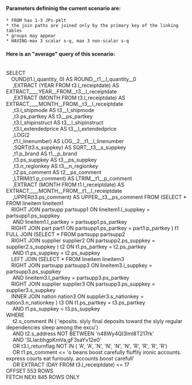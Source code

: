 
#### Parameters defininig the current scenario are:
    * FROM has 1-3 JPs-pklt
    * the join paths are joined only by the primary key of the linking tables
    * groups may appear
    * HAVING-max 3 scalar s-q, max 3 non-scalar s-q

#### Here is an "average" query of this scenario:<br>



  <br>SELECT<br>&emsp;OUND(t1.l_quantity, 0) AS ROUND__t1__l_quantity__0<br>&emsp; ,EXTRACT (YEAR FROM t3.l_receiptdate) AS EXTRACT____YEAR__FROM__t3__l_receiptdate<br>&emsp; ,EXTRACT (MONTH FROM t3.l_receiptdate) AS EXTRACT____MONTH__FROM__t3__l_receiptdate<br>&emsp; ,t3.l_shipmode AS t3__l_shipmode<br>&emsp; ,t3.ps_partkey AS t3__ps_partkey<br>&emsp; ,t3.l_shipinstruct AS t3__l_shipinstruct<br>&emsp; ,t3.l_extendedprice AS t3__l_extendedprice<br>&emsp; ,LOG(2<br>&emsp; ,t1.l_linenumber) AS LOG__2__t1__l_linenumber<br>&emsp; ,SQRT(t3.s_suppkey) AS SQRT__t3__s_suppkey<br>&emsp; ,t1.p_brand AS t1__p_brand<br>&emsp; ,t3.ps_suppkey AS t3__ps_suppkey<br>&emsp; ,t3.n_regionkey AS t3__n_regionkey<br>&emsp; ,t2.ps_comment AS t2__ps_comment<br>&emsp; ,LTRIM(t1.p_comment) AS LTRIM__t1__p_comment<br>&emsp; ,EXTRACT (MONTH FROM t1.l_receiptdate) AS EXTRACT____MONTH__FROM__t1__l_receiptdate<br>&emsp; ,UPPER(t3.ps_comment) AS UPPER__t3__ps_comment FROM (SELECT * FROM  lineitem lineitem1 <br>&emsp;RIGHT JOIN partsupp partsupp1 ON lineitem1.l_suppkey = partsupp1.ps_suppkey<br>&emsp; AND lineitem1.l_partkey = partsupp1.ps_partkey <br>&emsp;RIGHT JOIN part part1 ON partsupp1.ps_partkey = part1.p_partkey ) t1 FULL JOIN (SELECT * FROM  partsupp partsupp2 <br>&emsp;RIGHT JOIN supplier supplier2 ON partsupp2.ps_suppkey = supplier2.s_suppkey ) t2 ON t1.ps_partkey = t2.ps_partkey<br>&emsp; AND t1.ps_suppkey = t2.ps_suppkey  <br>&emsp;LEFT JOIN (SELECT * FROM  lineitem lineitem3 <br>&emsp;RIGHT JOIN partsupp partsupp3 ON lineitem3.l_suppkey = partsupp3.ps_suppkey<br>&emsp; AND lineitem3.l_partkey = partsupp3.ps_partkey <br>&emsp;RIGHT JOIN supplier supplier3 ON partsupp3.ps_suppkey = supplier3.s_suppkey <br>&emsp;INNER JOIN nation nation3 ON supplier3.s_nationkey = nation3.n_nationkey ) t3 ON t1.ps_partkey = t3.ps_partkey<br>&emsp; AND t1.ps_suppkey = t3.ps_suppkey  <br>WHERE<br>&emsp; t2.s_comment IN  ( 'eposits. slyly final deposits toward the slyly regular dependencies sleep among the excu')  <br>&emsp; AND t2.s_address NOT BETWEEN  'n48Wy4QI3lml8T217rk'<br>&emsp; AND 'SLlacbhgpKmVa,gF3saYv12e0' <br>&emsp; OR t3.l_returnflag NOT IN  ( 'A', 'A', 'N', 'N', 'N', 'N', 'R', 'R', 'R', 'R')  <br>&emsp; OR t1.ps_comment <=  'o beans boost carefully fluffily ironic accounts. express courts eat furiously. accounts boost carefull' <br>&emsp; OR EXTRACT (DAY FROM t3.l_receiptdate)  <=  17 <br>OFFSET 553 ROWS <br>FETCH NEXt 845 ROWS ONLY


